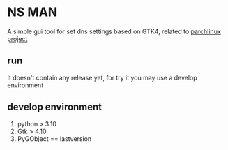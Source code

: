 # NS MAN

A simple gui tool for set dns settings based on GTK4, related to [parchlinux project](https://github.com/parchlinux/)

## run

It doesn't contain any release yet, for try it you may use a develop environment

## develop environment

1. python > 3.10
2. Gtk > 4.10
3. PyGObject == lastversion